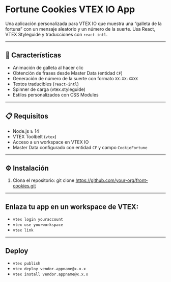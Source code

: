 # Fortune Cookies VTEX IO App

Una aplicación personalizada para VTEX IO que muestra una “galleta de la fortuna” con un mensaje aleatorio y un número de la suerte. Usa React, VTEX Styleguide y traducciones con `react-intl`.

---

## 🚀 Características

- Animación de galleta al hacer clic
- Obtención de frases desde Master Data (entidad `CF`)
- Generación de número de la suerte con formato `XX-XX-XXXX`
- Textos traducibles (`react-intl`)
- Spinner de carga (vtex.styleguide)
- Estilos personalizados con CSS Modules

---

## 📋 Requisitos

- Node.js ≥ 14
- VTEX Toolbelt (`vtex`)
- Acceso a un workspace en VTEX IO
- Master Data configurado con entidad `CF` y campo `CookieFortune`

---

## ⚙️ Instalación

1. Clona el repositorio:
git clone https://github.com/your-org/front-cookies.git

---

## Enlaza tu app en un workspace de VTEX:
- `vtex login youraccount`
- `vtex use yourworkspace`
- `vtex link`

---

## Deploy
- `vtex publish`
- `vtex deploy vendor.appname@x.x.x`
- `vtex install vendor.appname@x.x.x`

